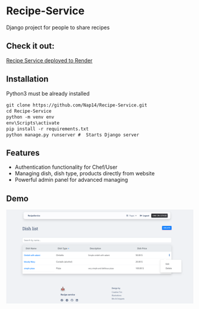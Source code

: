 # Recipe-Service

Django project for people to share recipes

## Check it out:

[Recipe Service deployed to Render]()

## Installation

Python3 must be already installed

````shell
git clone https://github.com/Nap14/Recipe-Service.git
cd Recipe-Service
python -m venv env
env\Scripts\activate
pip install -r requirements.txt
python manage.py runserver #  Starts Django server
````


## Features

* Authentication functionality for Chef/User
* Managing dish, dish type, products directly from website
* Powerful admin panel for advanced managing


## Demo

![Website Interface](demo.png)
